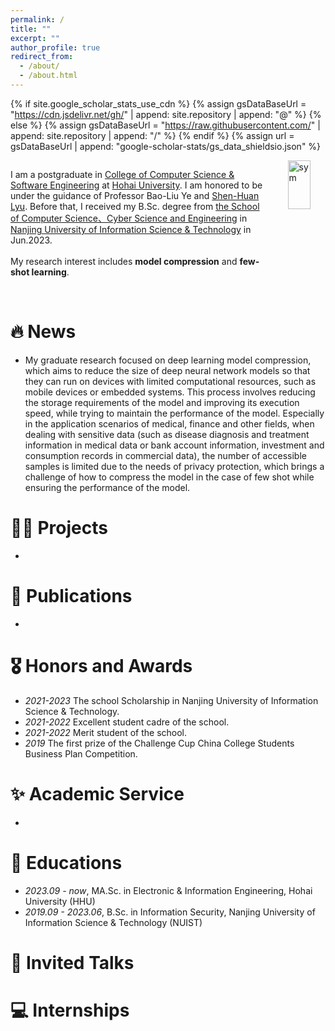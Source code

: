 ```yaml
---
permalink: /
title: ""
excerpt: ""
author_profile: true
redirect_from: 
  - /about/
  - /about.html
---
```


{% if site.google_scholar_stats_use_cdn %}
{% assign gsDataBaseUrl = "https://cdn.jsdelivr.net/gh/" | append: site.repository | append: "@" %}
{% else %}
{% assign gsDataBaseUrl = "https://raw.githubusercontent.com/" | append: site.repository | append: "/" %}
{% endif %}
{% assign url = gsDataBaseUrl | append: "google-scholar-stats/gs_data_shieldsio.json" %}

<span class='anchor' id='about-me'></span>

<head>
    <style>
        .container {
            display: flex;
        }
        .text {
            flex: 80%;
        }
        .image {
            flex: 20%;
            display: flex;
            justify-content: flex-end;
        }
    </style>
</head>
<body>
    <div class="container">
        <div class="text">
              <p>I am a postgraduate in <a href='https://cies.hhu.edu.cn/'>College of Computer Science & Software Engineering</a> at <a href='https://www.hhu.edu.cn/'>Hohai University</a>. I am honored to be under the guidance of Professor Bao-Liu Ye and <a href='https://lyushenhuan.github.io/'>Shen-Huan Lyu</a>. Before that, I received my B.Sc. degree from <a href='https://scs.nuist.edu.cn/main.htm'>the School of Computer Science、Cyber Science and Engineering</a> in <a href='https://www.nuist.edu.cn/main.htm'>Nanjing University of Information Science & Technology</a> in Jun.2023.<br><br>
              My research interest includes <b>model compression</b> and <b>few-shot learning</b>.<br><br></p>
        </div>
        <div class="image">
            <img src="images/hhu.svg" alt='sym' width="60%">
        </div>
    </div>
</body>


# 🔥 News
- My graduate research focused on deep learning model compression, which aims to reduce the size of deep neural network models so that they can run on devices with limited computational resources, such as mobile devices or embedded systems. This process involves reducing the storage requirements of the model and improving its execution speed, while trying to maintain the performance of the model. Especially in the application scenarios of medical, finance and other fields, when dealing with sensitive data (such as disease diagnosis and treatment information in medical data or bank account information, investment and consumption records in commercial data), the number of accessible samples is limited due to the needs of privacy protection, which brings a challenge of how to compress the model in the case of few shot while ensuring the performance of the model.

#  👨‍💻 Projects
- 


# 📝 Publications 
- 

# 🎖 Honors and Awards
- *2021-2023* The school Scholarship in Nanjing University of Information Science & Technology.
- *2021-2022* Excellent student cadre of the school.
- *2021-2022* Merit student of the school.
- *2019* The first prize of the Challenge Cup China College Students Business Plan Competition.

# ✨ Academic Service
-

# 📖 Educations
- *2023.09 - now*, MA.Sc. in Electronic & Information Engineering, Hohai University (HHU) 
- *2019.09 - 2023.06*, B.Sc. in Information Security, Nanjing University of Information Science & Technology (NUIST)

# 💬 Invited Talks


# 💻 Internships
